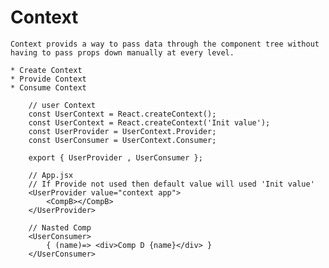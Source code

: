 # Context
    Context provids a way to pass data through the component tree without
    having to pass props down manually at every level.

    * Create Context
    * Provide Context
    * Consume Context

```JSX
    // user Context
    const UserContext = React.createContext();
    const UserContext = React.createContext('Init value');
    const UserProvider = UserContext.Provider;
    const UserConsumer = UserContext.Consumer;

    export { UserProvider , UserConsumer };

    // App.jsx
    // If Provide not used then default value will used 'Init value'
    <UserProvider value="context app">
        <CompB></CompB>
    </UserProvider>

    // Nasted Comp
    <UserConsumer>
        { (name)=> <div>Comp D {name}</div> }
    </UserConsumer>
```